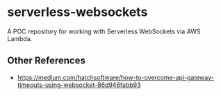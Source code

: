 # serverless-websockets

A POC repository for working with Serverless WebSockets via AWS Lambda.

## Other References

- https://medium.com/hatchsoftware/how-to-overcome-api-gateway-timeouts-using-websocket-86d946fabb93
